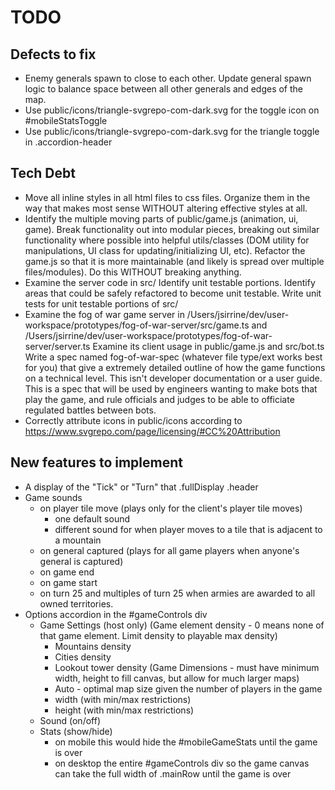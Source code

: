# TODO

## Defects to fix  
- Enemy generals spawn to close to each other. Update general spawn logic to
	balance space between all other generals and edges of the map.
- Use public/icons/triangle-svgrepo-com-dark.svg for the toggle icon on #mobileStatsToggle
- Use public/icons/triangle-svgrepo-com-dark.svg for the triangle toggle in .accordion-header

## Tech Debt  
- Move all inline styles in all html files to css files.
	Organize them in the way that makes most sense WITHOUT altering effective styles at all.
- Identify the multiple moving parts of public/game.js (animation, ui, game).
  Break functionality out into modular pieces, breaking out similar functionality
	where possible into helpful utils/classes (DOM utility for manipulations, UI class for updating/initializing UI, etc).
	Refactor the game.js so that it is more maintainable (and likely is spread over multiple files/modules).
	Do this WITHOUT breaking anything.
- Examine the server code in src/
  Identify unit testable portions. Identify areas that could be safely refactored to become unit testable.
	Write unit tests for unit testable portions of src/
- Examine the fog of war game server in
	/Users/jsirrine/dev/user-workspace/prototypes/fog-of-war-server/src/game.ts and
	/Users/jsirrine/dev/user-workspace/prototypes/fog-of-war-server/server.ts
	Examine its client usage in public/game.js and src/bot.ts
	Write a spec named fog-of-war-spec (whatever file type/ext works best for you)
	that give a extremely detailed outline of how the game functions on a technical level.
	This isn't developer documentation or a user guide.
	This is a spec that will be used by engineers wanting to make bots that play the game,
	and rule officials and judges to be able to officiate regulated battles between bots.
- Correctly attribute icons in public/icons according to https://www.svgrepo.com/page/licensing/#CC%20Attribution

## New features to implement  
- A display of the "Tick" or "Turn" that .fullDisplay .header
- Game sounds
	- on player tile move (plays only for the client's player tile moves)
		- one default sound
		- different sound for when player moves to a tile that is adjacent to a mountain
	- on general captured (plays for all game players when anyone's general is captured)
	- on game end
	- on game start
	- on turn 25 and multiples of turn 25 when armies are awarded to all owned territories.
- Options accordion in the #gameControls div
	- Game Settings (host only)
		(Game element density - 0 means none of that game element. Limit density to playable max density)
		- Mountains density
		- Cities density
		- Lookout tower density
		(Game Dimensions - must have minimum width, height to fill canvas, but allow for much larger maps)
		- Auto - optimal map size given the number of players in the game
		- width (with min/max restrictions)
		- height (with min/max restrictions)
	- Sound (on/off)
	- Stats (show/hide)
		- on mobile this would hide the #mobileGameStats until the game is over
		- on desktop the entire #gameControls div so the game canvas can take the full width of .mainRow until the game is over
